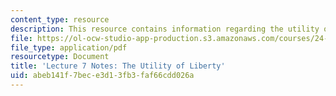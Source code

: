 ```yaml
---
content_type: resource
description: This resource contains information regarding the utility of liberty.
file: https://ol-ocw-studio-app-production.s3.amazonaws.com/courses/24-04j-justice-spring-2012/abeb141f7bece3d13fb3faf66cdd026a_MIT24_04JS12_lec07.pdf
file_type: application/pdf
resourcetype: Document
title: 'Lecture 7 Notes: The Utility of Liberty'
uid: abeb141f-7bec-e3d1-3fb3-faf66cdd026a
---
```

